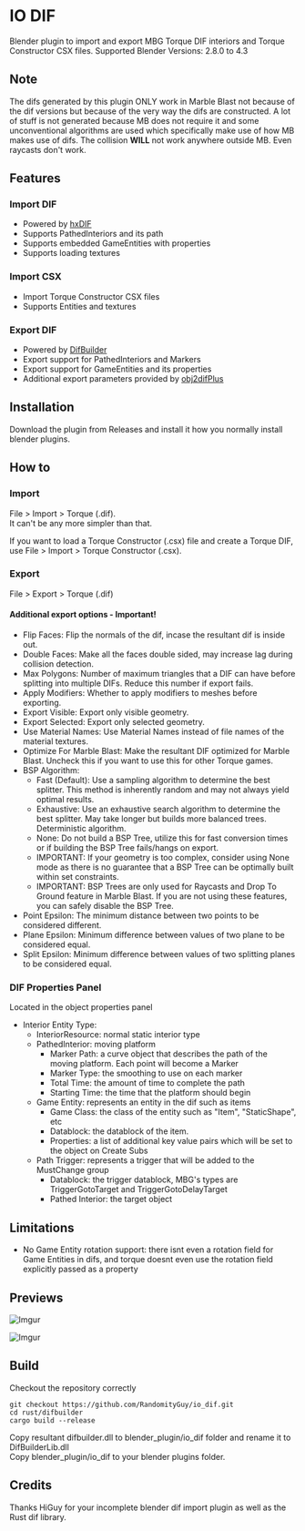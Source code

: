 # IO DIF

Blender plugin to import and export MBG Torque DIF interiors and Torque Constructor CSX files.
Supported Blender Versions: 2.8.0 to 4.3

## Note

The difs generated by this plugin ONLY work in Marble Blast not because of the dif versions but because of the very way the difs are constructed. A lot of stuff is not generated because MB does not require it and some unconventional algorithms are used which specifically make use of how MB makes use of difs. The collision **WILL** not work anywhere outside MB. Even raycasts don't work.

## Features

### Import DIF

- Powered by [hxDIF](https://github.com/RandomityGuy/hxDIF)
- Supports PathedInteriors and its path
- Supports embedded GameEntities with properties
- Supports loading textures

### Import CSX
- Import Torque Constructor CSX files
- Supports Entities and textures

### Export DIF

- Powered by [DifBuilder](https://github.com/RandomityGuy/DifBuilder)
- Export support for PathedInteriors and Markers
- Export support for GameEntities and its properties
- Additional export parameters provided by [obj2difPlus](https://github.com/RandomityGuy/obj2difPlus)

## Installation

Download the plugin from Releases and install it how you normally install blender plugins.

## How to

### Import

File > Import > Torque (.dif).  
It can't be any more simpler than that.

If you want to load a Torque Constructor (.csx) file and create a Torque DIF, use File > Import > Torque Constructor (.csx).

### Export

File > Export > Torque (.dif)

#### Additional export options - Important!

- Flip Faces: Flip the normals of the dif, incase the resultant dif is inside out.  
- Double Faces: Make all the faces double sided, may increase lag during collision detection.  
- Max Polygons: Number of maximum triangles that a DIF can have before  splitting into multiple DIFs. Reduce this number if export fails.  
- Apply Modifiers: Whether to apply modifiers to meshes before  exporting.  
- Export Visible: Export only visible geometry.  
- Export Selected: Export only selected geometry.  
- Use Material Names: Use Material Names instead of file names of the material textures.  
- Optimize For Marble Blast: Make the resultant DIF optimized for Marble Blast. Uncheck this if you want to use this for other Torque games.  
- BSP Algorithm:
  - Fast (Default): Use a sampling algorithm to determine the best splitter. This method is inherently random and may not always yield optimal results.  
  - Exhaustive: Use an exhaustive search algorithm to determine the best splitter. May take longer but builds more balanced trees. Deterministic algorithm.  
  - None: Do not build a BSP Tree, utilize this for fast conversion times or if building the BSP Tree fails/hangs on export.
  - IMPORTANT: If your geometry is too complex, consider using None mode as there is no guarantee that a BSP Tree can be optimally built within set constraints.
  - IMPORTANT: BSP Trees are only used for Raycasts and Drop To Ground feature in Marble Blast. If you are not using these features, you can safely disable the BSP Tree.
- Point Epsilon: The minimum distance between two points to be considered different.  
- Plane Epsilon: Minimum difference between values of two plane to be considered equal.  
- Split Epsilon: Minimum difference between values of two splitting planes to be considered equal.  


### DIF Properties Panel

Located in the object properties panel

- Interior Entity Type:
  - InteriorResource: normal static interior type
  - PathedInterior: moving platform
    - Marker Path: a curve object that describes the path of the moving platform. Each point will become a Marker
    - Marker Type: the smoothing to use on each marker
    - Total Time: the amount of time to complete the path
    - Starting Time: the time that the platform should begin
  - Game Entity: represents an entity in the dif such as items
    - Game Class: the class of the entity such as "Item", "StaticShape", etc
    - Datablock: the datablock of the item.
    - Properties: a list of additional key value pairs which will be set to the object on Create Subs
  - Path Trigger: represents a trigger that will be added to the MustChange group
    - Datablock: the trigger datablock, MBG's types are TriggerGotoTarget and TriggerGotoDelayTarget
    - Pathed Interior: the target object

## Limitations

- No Game Entity rotation support: there isnt even a rotation field for Game Entities in difs, and torque doesnt even use the rotation field explicitly passed as a property

## Previews

![Imgur](https://imgur.com/OkSM6lY.png)

![Imgur](https://imgur.com/3NC5JmH.png)

## Build

Checkout the repository correctly

```
git checkout https://github.com/RandomityGuy/io_dif.git
cd rust/difbuilder
cargo build --release
```

Copy resultant difbuilder.dll to blender_plugin/io_dif folder and rename it to DifBuilderLib.dll  
Copy blender_plugin/io_dif to your blender plugins folder.

## Credits

Thanks HiGuy for your incomplete blender dif import plugin as well as the Rust dif library.
